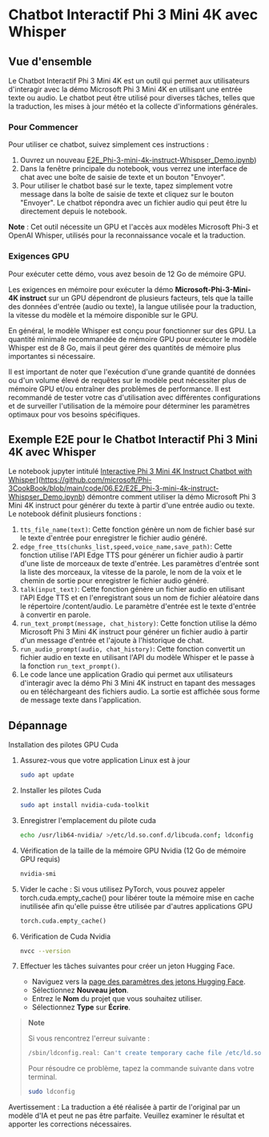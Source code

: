# Chatbot Interactif Phi 3 Mini 4K avec Whisper

## Vue d'ensemble

Le Chatbot Interactif Phi 3 Mini 4K est un outil qui permet aux utilisateurs d'interagir avec la démo Microsoft Phi 3 Mini 4K en utilisant une entrée texte ou audio. Le chatbot peut être utilisé pour diverses tâches, telles que la traduction, les mises à jour météo et la collecte d'informations générales.

### Pour Commencer

Pour utiliser ce chatbot, suivez simplement ces instructions :

1. Ouvrez un nouveau [E2E_Phi-3-mini-4k-instruct-Whispser_Demo.ipynb](https://github.com/microsoft/Phi-3CookBook/blob/main/code/06.E2E/E2E_Phi-3-mini-4k-instruct-Whispser_Demo.ipynb))
2. Dans la fenêtre principale du notebook, vous verrez une interface de chat avec une boîte de saisie de texte et un bouton "Envoyer".
3. Pour utiliser le chatbot basé sur le texte, tapez simplement votre message dans la boîte de saisie de texte et cliquez sur le bouton "Envoyer". Le chatbot répondra avec un fichier audio qui peut être lu directement depuis le notebook.

**Note** : Cet outil nécessite un GPU et l'accès aux modèles Microsoft Phi-3 et OpenAI Whisper, utilisés pour la reconnaissance vocale et la traduction.

### Exigences GPU

Pour exécuter cette démo, vous avez besoin de 12 Go de mémoire GPU.

Les exigences en mémoire pour exécuter la démo **Microsoft-Phi-3-Mini-4K instruct** sur un GPU dépendront de plusieurs facteurs, tels que la taille des données d'entrée (audio ou texte), la langue utilisée pour la traduction, la vitesse du modèle et la mémoire disponible sur le GPU.

En général, le modèle Whisper est conçu pour fonctionner sur des GPU. La quantité minimale recommandée de mémoire GPU pour exécuter le modèle Whisper est de 8 Go, mais il peut gérer des quantités de mémoire plus importantes si nécessaire.

Il est important de noter que l'exécution d'une grande quantité de données ou d'un volume élevé de requêtes sur le modèle peut nécessiter plus de mémoire GPU et/ou entraîner des problèmes de performance. Il est recommandé de tester votre cas d'utilisation avec différentes configurations et de surveiller l'utilisation de la mémoire pour déterminer les paramètres optimaux pour vos besoins spécifiques.

## Exemple E2E pour le Chatbot Interactif Phi 3 Mini 4K avec Whisper

Le notebook jupyter intitulé [Interactive Phi 3 Mini 4K Instruct Chatbot with Whisper](E2E_Phi-3-mini-4k-instruct-Whispser_Demo.ipynb)](https://github.com/microsoft/Phi-3CookBook/blob/main/code/06.E2/E2E_Phi-3-mini-4k-instruct-Whispser_Demo.ipynb) démontre comment utiliser la démo Microsoft Phi 3 Mini 4K instruct pour générer du texte à partir d'une entrée audio ou texte. Le notebook définit plusieurs fonctions :

1. `tts_file_name(text)`: Cette fonction génère un nom de fichier basé sur le texte d'entrée pour enregistrer le fichier audio généré.
1. `edge_free_tts(chunks_list,speed,voice_name,save_path)`: Cette fonction utilise l'API Edge TTS pour générer un fichier audio à partir d'une liste de morceaux de texte d'entrée. Les paramètres d'entrée sont la liste des morceaux, la vitesse de la parole, le nom de la voix et le chemin de sortie pour enregistrer le fichier audio généré.
1. `talk(input_text)`: Cette fonction génère un fichier audio en utilisant l'API Edge TTS et en l'enregistrant sous un nom de fichier aléatoire dans le répertoire /content/audio. Le paramètre d'entrée est le texte d'entrée à convertir en parole.
1. `run_text_prompt(message, chat_history)`: Cette fonction utilise la démo Microsoft Phi 3 Mini 4K instruct pour générer un fichier audio à partir d'un message d'entrée et l'ajoute à l'historique de chat.
1. `run_audio_prompt(audio, chat_history)`: Cette fonction convertit un fichier audio en texte en utilisant l'API du modèle Whisper et le passe à la fonction `run_text_prompt()`.
1. Le code lance une application Gradio qui permet aux utilisateurs d'interagir avec la démo Phi 3 Mini 4K instruct en tapant des messages ou en téléchargeant des fichiers audio. La sortie est affichée sous forme de message texte dans l'application.

## Dépannage

Installation des pilotes GPU Cuda

1. Assurez-vous que votre application Linux est à jour

    ```bash
    sudo apt update
    ```

1. Installer les pilotes Cuda

    ```bash
    sudo apt install nvidia-cuda-toolkit
    ```

1. Enregistrer l'emplacement du pilote cuda

    ```bash
    echo /usr/lib64-nvidia/ >/etc/ld.so.conf.d/libcuda.conf; ldconfig
    ```

1. Vérification de la taille de la mémoire GPU Nvidia (12 Go de mémoire GPU requis)

    ```bash
    nvidia-smi
    ```

1. Vider le cache : Si vous utilisez PyTorch, vous pouvez appeler torch.cuda.empty_cache() pour libérer toute la mémoire mise en cache inutilisée afin qu'elle puisse être utilisée par d'autres applications GPU

    ```python
    torch.cuda.empty_cache() 
    ```

1. Vérification de Cuda Nvidia

    ```bash
    nvcc --version
    ```

1. Effectuer les tâches suivantes pour créer un jeton Hugging Face.

    - Naviguez vers la [page des paramètres des jetons Hugging Face](https://huggingface.co/settings/tokens).
    - Sélectionnez **Nouveau jeton**.
    - Entrez le **Nom** du projet que vous souhaitez utiliser.
    - Sélectionnez **Type** sur **Écrire**.

> **Note**
>
> Si vous rencontrez l'erreur suivante :
>
> ```bash
> /sbin/ldconfig.real: Can't create temporary cache file /etc/ld.so.cache~: Permission denied 
> ```
>
> Pour résoudre ce problème, tapez la commande suivante dans votre terminal.
>
> ```bash
> sudo ldconfig
> ```

Avertissement : La traduction a été réalisée à partir de l'original par un modèle d'IA et peut ne pas être parfaite. 
Veuillez examiner le résultat et apporter les corrections nécessaires.